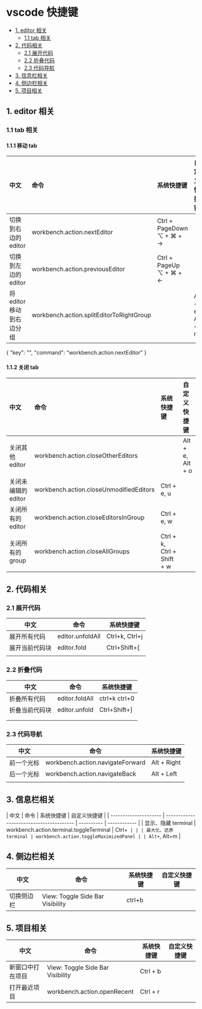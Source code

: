 # vscode 快捷键

- [1. editor 相关](#1-editor-相关)
	- [1.1 tab 相关](#11-tab-相关)
- [2. 代码相关](#2-代码相关)
	- [2.1 展开代码](#21-展开代码)
	- [2.2 折叠代码](#22-折叠代码)
	- [2.3 代码导航](#23-代码导航)
- [3. 信息栏相关](#3-信息栏相关)
- [4. 侧边栏相关](#4-侧边栏相关)
- [5. 项目相关](#5-项目相关)

## 1. editor 相关

### 1.1 tab 相关

#### 1.1.1 移动 tab

| 中文                     | 命令                                     | 系统快捷键      | 自定义快捷键     |
| :----------------------- | :--------------------------------------- | :-------------- | :--------------- |
| 切换到右边的 editor      | workbench.action.nextEditor              | Ctrl + PageDown <br /> ⌥ + ⌘ + →|                  |
| 切换到左边的 editor      | workbench.action.previousEditor          | Ctrl + PageUp <br />  ⌥ + ⌘ + ←  |                  |
| 将 editor 移动到右边分组 | workbench.action.splitEditorToRightGroup |                 | Alt + e, Alt + r |

{
  "key": "",
  "command": "workbench.action.nextEditor"
}
#### 1.1.2 关闭 tab

| 中文                | 命令                                    | 系统快捷键                 | 自定义快捷键     |
| :------------------ | :-------------------------------------- | :------------------------- | :--------------- |
| 关闭其他 editor     | workbench.action.closeOtherEditors      |                            | Alt + e, Alt + o |
| 关闭未编辑的 editor | workbench.action.closeUnmodifiedEditors | Ctrl + e, u                |                  |
| 关闭所有的 editor   | workbench.action.closeEditorsInGroup    | Ctrl + e, w                |                  |
| 关闭所有的 group    | workbench.action.closeAllGroups         | Ctrl + k, Ctrl + Shift + w |                  |

## 2. 代码相关

### 2.1 展开代码

| 中文           | 命令             | 系统快捷键     |
| -------------- | ---------------- | -------------- |
| 展开所有代码   | editor.unfoldAll | Ctrl+k, Ctrl+j |
| 展开当前代码块 | editor.fold      | Ctrl+Shift+[   |
|                |                  |

### 2.2 折叠代码

| 中文           | 命令           | 系统快捷键    |
| -------------- | -------------- | ------------- |
| 折叠所有代码   | editor.foldAll | ctrl+k ctrl+0 |
| 折叠当前代码块 | editor.unfold  | Ctrl+Shift+]  |
|                |                |
|                |                |

### 2.3 代码导航

| 中文       | 命令                             | 系统快捷键  |
| ---------- | -------------------------------- | ----------- |
| 前一个光标 | workbench.action.navigateForward | Alt + Right |
| 后一个光标 | workbench.action.navigateBack    | Alt + Left  |
|            |                                  |

## 3. 信息栏相关

| 中文 | 命令 | 系统快捷键 | 自定义快捷键 |
| --------------------- | ---------------------------------------- | ---------- | ------------ | | 显示、隐藏 terminal | workbench.action.terminal.toggleTerminal | Ctrl+` | | | 最大化、还原 terminal | workbench.action.toggleMaximizedPanel | | Alt+`, Alt+m |

## 4. 侧边栏相关

| 中文       | 命令                             | 系统快捷键 | 自定义快捷键 |
| ---------- | -------------------------------- | ---------- | ------------ |
| 切换侧边栏 | View: Toggle Side Bar Visibility | ctrl+b     |              |

## 5. 项目相关

| 中文             | 命令                             | 系统快捷键 | 自定义快捷键 |
| ---------------- | -------------------------------- | ---------- | ------------ |
| 新窗口中打在项目 | View: Toggle Side Bar Visibility | Ctrl + b   |              |
| 打开最近项目     | workbench.action.openRecent      | Ctrl + r   |              |
